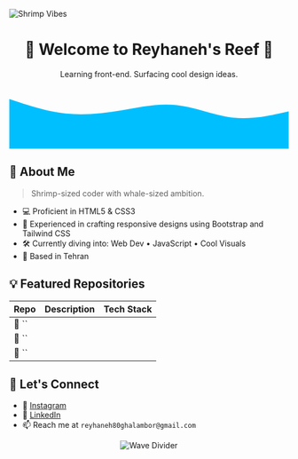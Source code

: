 ![Shrimp Vibes](https://reyhaneh-gh.github.io/shrimp-wave-site/)

<h1 align="center">🦐 Welcome to Reyhaneh's Reef 🦐</h1>
<p align="center">Learning front-end. Surfacing cool design ideas.</p>

<svg xmlns="http://www.w3.org/2000/svg" viewBox="0 0 1440 320">
  <path fill="#00bfff" fill-opacity="1" d="M0,64L48,80C96,96,192,128,288,138.7C384,149,480,139,576,122.7C672,107,768,85,864,96C960,107,1056,149,1152,160C1248,171,1344,149,1392,138.7L1440,128L1440,320L1392,320C1344,320,1248,320,1152,320C1056,320,960,320,864,320C768,320,672,320,576,320C480,320,384,320,288,320C192,320,96,320,48,320L0,320Z"></path>
</svg>

## 🌊 About Me

> Shrimp-sized coder with whale-sized ambition. <br>

- 💻 Proficient in HTML5 & CSS3
- 📱 Experienced in crafting responsive designs using Bootstrap and Tailwind CSS
- 🛠️ Currently diving into: Web Dev • JavaScript  • Cool Visuals
- 📍 Based in Tehran
  
## 💡 Featured Repositories

| Repo | Description | Tech Stack |
|------|-------------|------------|
| 🧂 `` |  |  |
| 🐠 `` |  |  |
| 🦐 `` |  |  |

## 🐾 Let's Connect

- 🐤 [Instagram](https://www.instagram.com/reyhaneh.alt/)
- 🌿 [LinkedIn](https://www.linkedin.com/in/reyhaneh-ghalambor-76a889368)
- 📫 Reach me at `reyhaneh80ghalambor@gmail.com`

<!-- Another divider -->
<p align="center">
  <img src="https://raw.githubusercontent.com/andreasbm/readme/master/assets/waves/wave5.svg" alt="Wave Divider">
</p>
